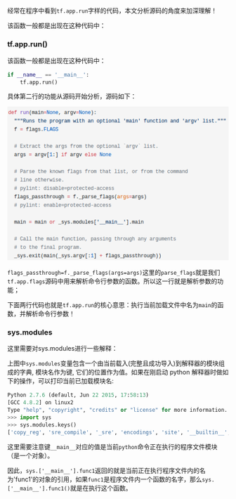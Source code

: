 ## 

经常在程序中看到`tf.app.run`字样的代码，本文分析源码的角度来加深理解！

该函数一般都是出现在这种代码中：

### tf.app.run()

该函数一般都是出现在这种代码中：

```python
if __name__ == '__main__':
    tf.app.run()
```

具体第二行的功能从源码开始分析，源码如下：

![](/assets/tf001_001.png)

`flags_passthrough=f._parse_flags(args=args)`这里的`parse_flags`就是我们`tf.app.flags`源码中用来解析命令行参数的函数。所以这一行就是解析参数的功能；

下面两行代码也就是`tf.app.run`的核心意思：执行当前加载文件中名为`main`的函数，并解析命令行参数！

### sys.modules

这里需要对sys.modules进行一些解释：

上图中`sys.modules`变量包含一个由当前载入(完整且成功导入)到解释器的模块组成的字典, 模块名作为键, 它们的位置作为值。如果在刚启动 python 解释器时做如下的操作，可以打印当前已加载模块名: 

```python
Python 2.7.6 (default, Jun 22 2015, 17:58:13)
[GCC 4.8.2] on linux2
Type "help", "copyright", "credits" or "license" for more information.
>>> import sys
>>> sys.modules.keys()
['copy_reg', 'sre_compile', '_sre', 'encodings', 'site', '__builtin__', 'sysconfig', '__main__', 'encodings.encodings', 'abc', 'posixpath', '_weakrefset', 'errno', 'encodings.codecs', 'sre_constants', 're', '_abcoll', 'types', '_codecs', 'encodings.__builtin__', '_warnings', 'genericpath', 'stat', 'zipimport', '_sysconfigdata', 'warnings', 'UserDict', 'encodings.utf_8', 'sys', 'codecs', 'readline', '_sysconfigdata_nd', 'os.path', 'sitecustomize', 'signal', 'traceback', 'linecache', 'posix', 'encodings.aliases', 'exceptions', 'sre_parse', 'keyrings', 'os', '_weakref']
```

这里需要注意键`__main__`对应的值是当前`python`命令正在执行的程序文件模块（是一个对象）。

因此，`sys.['__main__'].func1`返回的就是当前正在执行程序文件内的名为'func1'的对象的引用，如果`func1`是程序文件内一个函数的名字，那么`sys.['__main__'].func1()`就是在执行这个函数。

